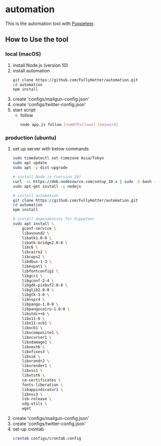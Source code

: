 
# automation
This is the automation tool with [Puppeteer](https://pptr.dev/).

## How to Use the tool

### local (macOS)
1. install Node.js (version 10)
1. install automation
    ```bash
    git clone https://github.com/FullyHatter/automation.git
    cd automation
    npm install
    ```
1. create 'configs/mailgun-config.json'  
1. create 'configs/twitter-config.json'  
1. start script
    - follow
        ```bash
        node app.js follow [numOfFollows] [keyword]
        ```

### production (ubuntu)
1. set up server with below commands
    ```bash
    sudo timedatectl set-timezone Asia/Tokyo
    sudo apt update
    sudo apt -y dist-upgrade

    # install Node.js (version 10)
    curl -sL https://deb.nodesource.com/setup_10.x | sudo -E bash -
    sudo apt-get install -y nodejs

    # install automation
    git clone https://github.com/FullyHatter/automation.git
    cd automation
    npm install

    # install dependencies for Puppeteer
    sudo apt install \
        gconf-service \
        libasound2 \
        libatk1.0-0 \
        libatk-bridge2.0-0 \
        libc6 \
        libcairo2 \
        libcups2 \
        libdbus-1-3 \
        libexpat1 \
        libfontconfig1 \
        libgcc1 \
        libgconf-2-4 \
        libgdk-pixbuf2.0-0 \
        libglib2.0-0 \
        libgtk-3-0 \
        libnspr4 \
        libpango-1.0-0 \
        libpangocairo-1.0-0 \
        libstdc++6 \
        libx11-6 \
        libx11-xcb1 \
        libxcb1 \
        libxcomposite1 \
        libxcursor1 \
        libxdamage1 \
        libxext6 \
        libxfixes3 \
        libxi6 \
        libxrandr2 \
        libxrender1 \
        libxss1 \
        libxtst6 \
        ca-certificates \
        fonts-liberation \
        libappindicator1 \
        libnss3 \
        lsb-release \
        xdg-utils \
        wget
    ```
1. create 'configs/mailgun-config.json'  
1. create 'configs/twitter-config.json'  
1. set-up crontab
    ```bash
    crontab configs/crontab.config
    ```

